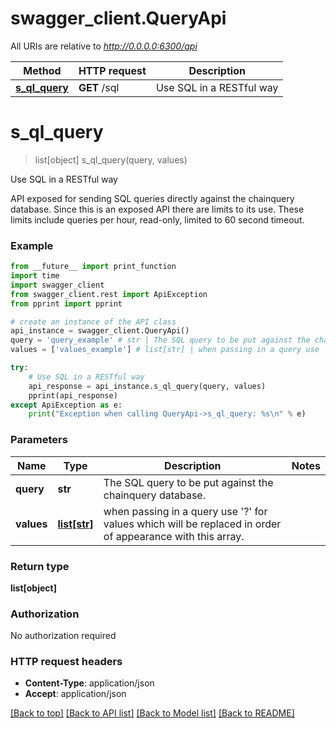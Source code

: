 # swagger_client.QueryApi

All URIs are relative to *http://0.0.0.0:6300/api*

Method | HTTP request | Description
------------- | ------------- | -------------
[**s_ql_query**](QueryApi.md#s_ql_query) | **GET** /sql | Use SQL in a RESTful way


# **s_ql_query**
> list[object] s_ql_query(query, values)

Use SQL in a RESTful way

API exposed for sending SQL queries directly against the chainquery database. Since this is an exposed API there are limits to its use. These limits include queries per hour, read-only, limited to 60 second timeout. 

### Example
```python
from __future__ import print_function
import time
import swagger_client
from swagger_client.rest import ApiException
from pprint import pprint

# create an instance of the API class
api_instance = swagger_client.QueryApi()
query = 'query_example' # str | The SQL query to be put against the chainquery database.
values = ['values_example'] # list[str] | when passing in a query use '?' for values which will be replaced in order of appearance with this array.

try:
    # Use SQL in a RESTful way
    api_response = api_instance.s_ql_query(query, values)
    pprint(api_response)
except ApiException as e:
    print("Exception when calling QueryApi->s_ql_query: %s\n" % e)
```

### Parameters

Name | Type | Description  | Notes
------------- | ------------- | ------------- | -------------
 **query** | **str**| The SQL query to be put against the chainquery database. | 
 **values** | [**list[str]**](str.md)| when passing in a query use &#39;?&#39; for values which will be replaced in order of appearance with this array. | 

### Return type

**list[object]**

### Authorization

No authorization required

### HTTP request headers

 - **Content-Type**: application/json
 - **Accept**: application/json

[[Back to top]](#) [[Back to API list]](../README.md#documentation-for-api-endpoints) [[Back to Model list]](../README.md#documentation-for-models) [[Back to README]](../README.md)

